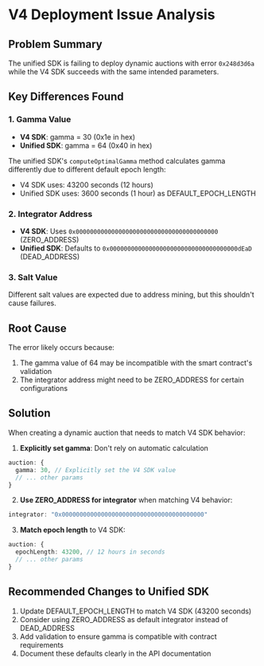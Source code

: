 # V4 Deployment Issue Analysis

## Problem Summary

The unified SDK is failing to deploy dynamic auctions with error `0x248d3d6a` while the V4 SDK succeeds with the same intended parameters.

## Key Differences Found

### 1. Gamma Value
- **V4 SDK**: gamma = 30 (0x1e in hex)
- **Unified SDK**: gamma = 64 (0x40 in hex)

The unified SDK's `computeOptimalGamma` method calculates gamma differently due to different default epoch length:
- V4 SDK uses: 43200 seconds (12 hours)
- Unified SDK uses: 3600 seconds (1 hour) as DEFAULT_EPOCH_LENGTH

### 2. Integrator Address
- **V4 SDK**: Uses `0x0000000000000000000000000000000000000000` (ZERO_ADDRESS)
- **Unified SDK**: Defaults to `0x000000000000000000000000000000000000dEaD` (DEAD_ADDRESS)

### 3. Salt Value
Different salt values are expected due to address mining, but this shouldn't cause failures.

## Root Cause

The error likely occurs because:
1. The gamma value of 64 may be incompatible with the smart contract's validation
2. The integrator address might need to be ZERO_ADDRESS for certain configurations

## Solution

When creating a dynamic auction that needs to match V4 SDK behavior:

1. **Explicitly set gamma**: Don't rely on automatic calculation
```typescript
auction: {
  gamma: 30, // Explicitly set the V4 SDK value
  // ... other params
}
```

2. **Use ZERO_ADDRESS for integrator** when matching V4 behavior:
```typescript
integrator: "0x0000000000000000000000000000000000000000"
```

3. **Match epoch length** to V4 SDK:
```typescript
auction: {
  epochLength: 43200, // 12 hours in seconds
  // ... other params
}
```

## Recommended Changes to Unified SDK

1. Update DEFAULT_EPOCH_LENGTH to match V4 SDK (43200 seconds)
2. Consider using ZERO_ADDRESS as default integrator instead of DEAD_ADDRESS
3. Add validation to ensure gamma is compatible with contract requirements
4. Document these defaults clearly in the API documentation